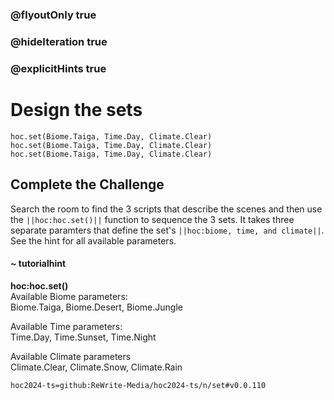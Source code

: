 ### @flyoutOnly true
### @hideIteration true
### @explicitHints true


# Design the sets

```python-template
hoc.set(Biome.Taiga, Time.Day, Climate.Clear)
hoc.set(Biome.Taiga, Time.Day, Climate.Clear)
hoc.set(Biome.Taiga, Time.Day, Climate.Clear)
```

## Complete the Challenge 
Search the room to find the 3 scripts that describe the scenes and then use the ``||hoc:hoc.set()||`` function to sequence the 3 sets. It takes three separate paramters that define the set's ``||hoc:biome, time, and climate||``. See the hint for all available parameters.

#### ~ tutorialhint
**hoc:hoc.set()**  
Available Biome parameters:  
Biome.Taiga, Biome.Desert, Biome.Jungle  

Available Time parameters:  
Time.Day, Time.Sunset, Time.Night  

Available Climate parameters  
Climate.Clear, Climate.Snow, Climate.Rain  


```package
hoc2024-ts=github:ReWrite-Media/hoc2024-ts/n/set#v0.0.110
```